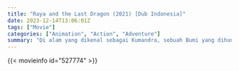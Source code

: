 ```yaml
---
title: "Raya and the Last Dragon (2021) [Dub Indonesia]"
date: 2023-12-14T13:06:01Z
tags: ["Movie"]
categories: ["Animation", "Action", "Adventure"]
summary: "Di alam yang dikenal sebagai Kumandra, sebuah Bumi yang dihuni oleh peradaban kuno, seorang pejuang bernama Raya bertekad untuk menemukan naga terakhir."
---
```



  <mux-player stream-type="on-demand"
  src="https://kp3d-my.sharepoint.com/personal/ryoo_kp3d_onmicrosoft_com/_layouts/15/download.aspx?share=EY1FAqup10tIqgzksBP6WWoBMX6DcYj_35_lNhgnndj1oQ" prefer-playback="mse" controls>
 
  </mux-player>
  

{{< movieinfo id="527774" >}}

  <script src="https://cdn.jsdelivr.net/npm/@mux/mux-player"></script>
  
   <script type="application/ld+json">
 {
  "@context": "https://schema.org/",
  "@type": "VideoObject",
  "name": "Raya and the Last Dragon",
  "contentUrl": "https://stream.mux.com/IhKSZkTzz4h88IqI00QIEgqxBIjYUPNvSbRaPaa02j4eA.m3u8",
  "thumbnailUrl": "https://www.themoviedb.org/t/p/original/3emtmbHAp145frh3Pps1bZCCEHY.jpg?width=314&fit_mode=preserve&time=25",
  "uploadDate": "2023-12-14T13:06:01Z",
}

</script>